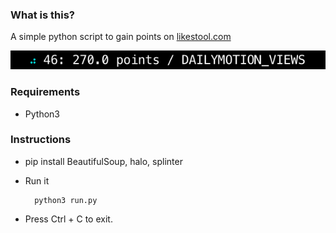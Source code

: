 ### What is this?

A simple python script to gain points on [likestool.com](https://likestool.com/)

![Likestool](https://github.com/impshum/likestool/blob/master/screenshot.png?raw=true)

### Requirements

* Python3

### Instructions

* pip install BeautifulSoup, halo, splinter
* Run it

        python3 run.py

* Press Ctrl + C to exit.
